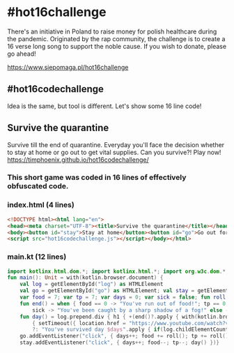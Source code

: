 # #hot16challenge
There's an initiative in Poland to raise money for polish healthcare during the pandemic. Originated by the rap community, the challenge is to create a 16 verse long song to support the noble cause. If you wish to donate, please go ahead!

https://www.siepomaga.pl/hot16challenge

## #hot16codechallenge
Idea is the same, but tool is different. Let's show some 16 line code!

## Survive the quarantine
Survive till the end of quarantine.
Everyday you'll face the decision whether to stay at home or go out to get vital supplies. Can you survive?! Play now! https://timphoenix.github.io/hot16codechallenge/

### This short game was coded in 16 lines of effectively obfuscated code.

### index.html (4 lines)
```html
<!DOCTYPE html><html lang="en">
<head><meta charset="UTF-8"><title>Survive the quarantine</title></head>
<body><button id="stay">Stay at home</button><button id="go">Go out for supplies</button><div id="log"/>
<script src="hot16codechallenge.js"></script></body></html>
```
### main.kt (12 lines)
```kotlin
import kotlinx.html.dom.*; import kotlinx.html.*; import org.w3c.dom.*; import kotlin.random.*
fun main(): Unit = with(kotlin.browser.document) {
    val log = getElementById("log") as HTMLElement
    val go = getElementById("go") as HTMLElement; val stay = getElementById("stay") as HTMLElement;
    var food = 7; var tp = 7; var days = 0; var sick = false; fun roll() = Random.nextInt(3,7);
    fun end() = when { food == 0 -> "You've run out of food!"; tp == 0 -> "You've run out of a toilet paper!";
        sick -> "You've been caught by a sharp shadow of a fog!" else -> null};
    fun day() = log.prepend.div { h1 { +(end()?.apply { with(kotlin.browser.window)
        { setTimeout({ location.href = "https://www.youtube.com/watch?v=2c4hnA8jXwo" },2500)}; go.remove(); stay.remove()}
        ?: "You've survived day $days".apply { if(log.childElementCount > 12) log.lastChild?.let { log.removeChild(it) } })}}
    go.addEventListener("click", { days++; food += roll(); tp += roll(); sick = Random.nextDouble(.0,100.0) < 2.7; day() })
    stay.addEventListener("click", { days++; food--; tp--; day() })}
```
